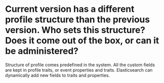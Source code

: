 # Current version has a different profile structure than the previous version. Who sets this structure? Does it come out of the box, or can it be administered?

Structure of profile comes predefined in the system. All the custom fields are kept in profile traits, or event properties and traits.
Elasticsearch can dynamically add new fields to traits and properties. 